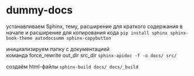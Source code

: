 # dummy-docs

устанавливаем Sphinx, тему, расширение для краткого содержания в начале и расширение для копирования кода
`pip install sphinx sphinx-book-theme autodocsumm sphinx-copybutton`

инициализируем папку с документацией  
команда force_rewrite out_dir src_dir
`sphinx-apidoc -f -o docs/ src/`

создаём html-файлы
`sphinx-build docs/ docs/_build`
